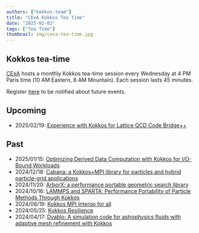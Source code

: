 ```yaml
---
authors: ["kokkos-team"]
title: "CExA Kokkos Tea Time"
date: "2025-02-03"
tags: ["Tea Time"]
thumbnail: img/cexa-tea-time.jpg
---
```


Kokkos tea-time
---------------
[CExA](https://cexa-project.org) hosts a monthly Kokkos tea-time session every
Wednesday at 4 PM Paris time (10 AM Eastern, 8 AM Mountain).  Each session
lasts 45 minutes.

Register [here](https://lists.cexa-project.org/sympa/subscribe/network) to be
notified about future events.

Upcoming
--------
* 2025/02/19: [Experience with Kokkos for Lattice QCD Code Bridge++](
  https://cexa-project.org/news/2025-02-19-eigth-kokkos-tea-time/)

Past
----
* 2025/01/15: [Optimizing Derived Data Computation with Kokkos for I/O-Bound Workloads](
  https://cexa-project.org/news/2025-01-15-seventh-kokkos-tea-time---copie/)
* 2024/12/18: [Cabana: a Kokkos+MPI library for particles and hybrid particle-grid applications](
  https://cexa-project.org/news/2024-12-18-sixth-kokkos-tea-time/)
* 2024/11/20: [ArborX: a performance portable geometric search library](
  https://cexa-project.org/news/2024-11-20-fifth-kokkos-tea-time/)
* 2024/10/16: [LAMMPS and SPARTA: Performance Portability of Particle Methods Through Kokkos](
  https://cexa-project.org/news/2024-10-16-fourth-kokkos-tea-time/)
* 2024/06/19: [Kokkos MPI Interop for all](
  https://cexa-project.org/news/2024-06-19-third-kokkos-tea-time/)
* 2024/05/25: [Kokkos Resilience](
  https://cexa-project.org/news/2024-05-15-second-kokkos-tea-time/)
* 2024/04/17: [Dyablo: A simulation code for astrophysics fluids with adaptive mesh refinement with Kokkos](
  https://cexa-project.org/news/2024-04-17-first-kokkos-tea-time/)
